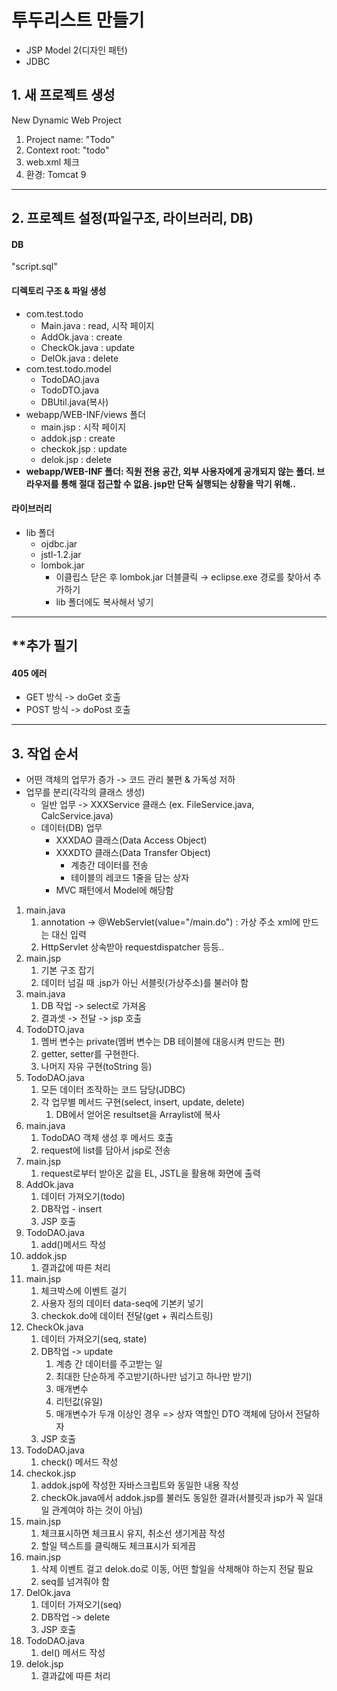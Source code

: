 # 투두리스트 만들기

- JSP Model 2(디자인 패턴)
- JDBC

## 1. 새 프로젝트 생성

New Dynamic Web Project

1. Project name: "Todo"
2. Context root: "todo"
3. web.xml 체크
4. 환경: Tomcat 9

---
## 2. 프로젝트 설정(파일구조, 라이브러리, DB)

#### DB

"script.sql"

#### 디렉토리 구조 & 파일 생성
- com.test.todo
  - Main.java : read, 시작 페이지
  - AddOk.java : create
  - CheckOk.java : update
  - DelOk.java : delete
- com.test.todo.model
  - TodoDAO.java
  - TodoDTO.java
  - DBUtil.java(복사)
- webapp/WEB-INF/views 폴더
  - main.jsp : 시작 페이지
  - addok.jsp : create
  - checkok.jsp : update
  - delok.jsp : delete
- **webapp/WEB-INF 폴더: 직원 전용 공간, 외부 사용자에게 공개되지 않는 폴더. 브라우저를 통해 절대 접근할 수 없음. jsp만 단독 실행되는 상황을 막기 위해..**

#### 라이브러리
- lib 폴더
  - ojdbc.jar
  - jstl-1.2.jar
  - lombok.jar
    - 이클립스 닫은 후 lombok.jar 더블클릭 → eclipse.exe 경로를 찾아서 추가하기
    - lib 폴더에도 복사해서 넣기

---

## **추가 필기

#### 405 에러

- GET 방식 -> doGet 호출
- POST 방식 -> doPost 호출

---

## 3. 작업 순서

- 어떤 객체의 업무가 증가 -> 코드 관리 불편 & 가독성 저하
- 업무를 분리(각각의 클래스 생성)
  - 일반 업무 -> XXXService 클래스 (ex. FileService.java, CalcService.java)
  - 데이터(DB) 업무
    - XXXDAO 클래스(Data Access Object)
    - XXXDTO 클래스(Data Transfer Object)
      - 계층간 데이터를 전송
      - 테이블의 레코드 1줄을 담는 상자
    - MVC 패턴에서 Model에 해당함

1. main.java
    1. annotation -> @WebServlet(value="/main.do") : 가상 주소 xml에 만드는 대신 입력
    2. HttpServlet 상속받아 requestdispatcher 등등..
2. main.jsp
    1. 기본 구조 잡기
    2. 데이터 넘길 때 .jsp가 아닌 서블릿(가상주소)를 불러야 함
3. main.java
    1. DB 작업 -> select로 가져옴
    2. 결과셋 -> 전달 -> jsp 호출
4. TodoDTO.java
    1. 멤버 변수는 private(멤버 변수는 DB 테이블에 대응시켜 만드는 편)
    2. getter, setter를 구현한다.
    3. 나머지 자유 구현(toString 등)
5. TodoDAO.java
    1. 모든 데이터 조작하는 코드 담당(JDBC)
    2. 각 업무별 메서드 구현(select, insert, update, delete)
        1. DB에서 얻어온 resultset을 Arraylist에 복사
6. main.java
    1. TodoDAO 객체 생성 후 메서드 호출
    2. request에 list를 담아서 jsp로 전송
7. main.jsp
    1. request로부터 받아온 값을 EL, JSTL을 활용해 화면에 출력
8. AddOk.java
    1. 데이터 가져오기(todo)
    2. DB작업 - insert
    3. JSP 호출
9. TodoDAO.java
    1. add()메서드 작성
10. addok.jsp
    1. 결과값에 따른 처리
11. main.jsp
    1. 체크박스에 이벤트 걸기
    2. 사용자 정의 데이터 data-seq에 기본키 넣기
    3. checkok.do에 데이터 전달(get + 쿼리스트링)
12. CheckOk.java
    1. 데이터 가져오기(seq, state)
    2. DB작업 -> update
        1. 계층 간 데이터를 주고받는 일
        2. 최대한 단순하게 주고받기(하나만 넘기고 하나만 받기)
        3. 매개변수
        4. 리턴값(유일)
        5. 매개변수가 두개 이상인 경우 => 상자 역할인 DTO 객체에 담아서 전달하자
    3. JSP 호출
13. TodoDAO.java
    1. check() 메서드 작성
14. checkok.jsp
    1. addok.jsp에 작성한 자바스크립트와 동일한 내용 작성
    2. checkOk.java에서 addok.jsp를 불러도 동일한 결과(서블릿과 jsp가 꼭 일대일 관계여야 하는 것이 아님)
15. main.jsp
    1. 체크표시하면 체크표시 유지, 취소선 생기게끔 작성
    2. 할일 텍스트를 클릭해도 체크표시가 되게끔
16. main.jsp
    1. 삭제 이벤트 걸고 delok.do로 이동, 어떤 할일을 삭제해야 하는지 전달 필요
    2. seq를 넘겨줘야 함
17. DelOk.java
    1. 데이터 가져오기(seq)
    2. DB작업 -> delete
    3. JSP 호출
18. TodoDAO.java
    1. del() 메서드 작성
19. delok.jsp
    1. 결과값에 따른 처리